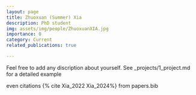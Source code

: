 ```yaml
---
layout: page
title: Zhuoxuan (Summer) Xia 
description: PhD student  
img: assets/img/people/ZhuoxuanXIA.jpg
importance: 0
category: Current
related_publications: true

---
```

Feel free to add any discription about yourself. See _projects/1_project.md for a detailed example

even citations {% cite Xia_2022 Xia_2024%} from papers.bib
